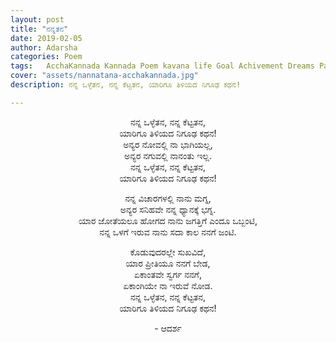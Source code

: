```yaml
---
layout: post
title: "ನನ್ನತನ"
date: 2019-02-05
author: Adarsha
categories: Poem
tags:	AcchaKannada Kannada Poem kavana life Goal Achivement Dreams Path Life guri kanasu aim mynature
cover: "assets/nannatana-acchakannada.jpg"
description: ನನ್ನ ಒಳ್ಳೆತನ, ನನ್ನ ಕೆಟ್ಟತನ, ಯಾರಿಗೂ ತಿಳಿಯದ ನಿಗೂಢ ಕಥನ!

---
```


<p align ="center">ನನ್ನ ಒಳ್ಳೆತನ, ನನ್ನ ಕೆಟ್ಟತನ,<br>
ಯಾರಿಗೂ ತಿಳಿಯದ ನಿಗೂಢ ಕಥನ!<br>
ಅನ್ಯರ ನೋವಲ್ಲಿ ನಾ ಭಾಗಿಯಲ್ಲ,<br>
ಅನ್ಯರ ನಗುವಲ್ಲಿ ನಾನಂತು ಇಲ್ಲ.<br>
ನನ್ನ ಒಳ್ಳೆತನ, ನನ್ನ ಕೆಟ್ಟತನ,<br>
ಯಾರಿಗೂ ತಿಳಿಯದ ನಿಗೂಢ ಕಥನ!</p><!--more-->

<p align ="center">ನನ್ನ ವಿಚಾರಗಳಲ್ಲಿ ನಾನು ಮಗ್ನ,<br>
ಅನ್ಯರ ಸನಿಹವೇ ನನ್ನ ಧ್ಯಾನಕ್ಕೆ ಭಗ್ನ.<br>
ಯಾರ ಜೋತೆಯಲೂ ಹೋಗದ ನಾನು ಜಗತ್ತಿಗೆ ಎಂದೂ ಒಬ್ಬಂಟಿ,<br>
ನನ್ನ ಒಳಗೆ ಇರುವ ನಾನು ಸದಾ ಕಾಲ ನನಗೆ ಜಂಟಿ.</p>

<p align ="center">ಕೊಡುವುದರಲ್ಲೇ ಸುಖವಿದೆ,<br>
ಯಾರ ಪ್ರೀತಿಯೂ ನನಗೆ ಬೇಡ,<br>
ಏಕಾಂತವೇ ಸ್ವರ್ಗ ನನಗೆ,<br>
ಏಕಾಂಗಿಯೇ ನಾ ಇರುವೆ ನೋಡ.<br>
ನನ್ನ ಒಳ್ಳೆತನ, ನನ್ನ ಕೆಟ್ಟತನ,<br>
ಯಾರಿಗೂ ತಿಳಿಯದ ನಿಗೂಢ ಕಥನ!</p>

<p align ="center">- ಆದರ್ಶ</p>